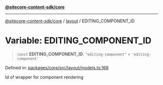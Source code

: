 [**@sitecore-content-sdk/core**](../../README.md)

***

[@sitecore-content-sdk/core](../../README.md) / [layout](../README.md) / EDITING\_COMPONENT\_ID

# Variable: EDITING\_COMPONENT\_ID

> `const` **EDITING\_COMPONENT\_ID**: `"editing-component"` = `'editing-component'`

Defined in: [packages/core/src/layout/models.ts:168](https://github.com/Sitecore/content-sdk/blob/0368ee89b256e5717d28a2086597ae659abd51a0/packages/core/src/layout/models.ts#L168)

Id of wrapper for component rendering
